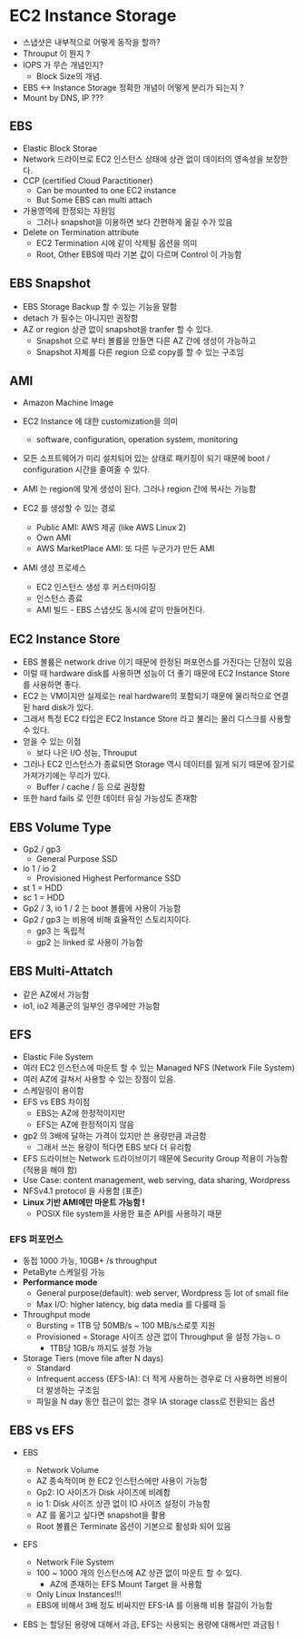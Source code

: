 # EC2 Instance Storage

- 스냅샷은 내부적으로 어떻게 동작을 할까?
- Throuput 이 뭔지 ?
- IOPS 가 무슨 개념인지? 
  -  Block Size의 개념. 
- EBS <-> Instance Storage 정확한 개념이 어떻게 분리가 되는지 ?
- Mount by DNS, IP ???

## EBS

- Elastic Block Storae
- Network 드라이브로 EC2 인스턴스 상태에 상관 없이 데이터의 영속성을 보장한다.
- CCP (certified Cloud Paractitioner)
  - Can be mounted to one EC2 instance
  - But Some EBS can multi attach
- 가용영역에 한정되는 자원임
  - 그러나 snapshot을 이용하면 보다 간편하게 옮길 수가 있음
- Delete on Termination attribute 
  - EC2 Termination 시에 같이 삭제될 옵션을 의미 
  - Root, Other EBS에 따라 기본 값이 다르며 Control 이 가능함 

## EBS Snapshot

- EBS Storage Backup 할 수 있는 기능을 말함
- detach 가 필수는 아니지만 권장함
- AZ or region 상관 없이 snapshot을 tranfer 할 수 있다. 
  - Snapshot 으로 부터 볼륨을 만들면 다른 AZ 간에 생성이 가능하고 
  - Snapshot 자체를 다른 region 으로 copy를 할 수 있는 구조임

## AMI

- Amazon Machine Image
- EC2 Instance 에 대한 customization을 의미
  - software, configuration, operation system, monitoring
- 모든 소프트웨어가 미리 설치되어 있는 상태로 패키징이 되기 때문에 boot / configuration 시간을 줄여줄 수 있다. 
- AMI 는 region에 맞게 생성이 된다. 그러나 region 간에 복사는 가능함
- EC2 를 생성할 수 있는 경로
  - Public AMI: AWS 제공 (like AWS Linux 2)
  - Own AMI
  - AWS MarketPlace AMI: 또 다른 누군가가 만든 AMI

- AMI 생성 프로세스
  - EC2 인스턴스 생성 후 커스터마이징
  - 인스턴스 종료
  - AMI 빌드 - EBS 스냅샷도 동시에 같이 만들어진다. 

## EC2 Instance Store

- EBS 볼륨은 network drive 이기 때문에 한정된 퍼포먼스를 가진다는 단점이 있음
- 이럴 때 hardware disk를 사용하면 성능이 더 좋기 때문에 EC2 Instance Store 를 사용하면 좋다.
- EC2 는 VM이지만 실제로는 real hardware의 포함되기 때문에 물리적으로 연결된 hard disk가 있다. 
- 그래서 특정 EC2 타입은 EC2 Instance Store 라고 불리는 물리 디스크를 사용할 수 있다. 
- 얻을 수 있는 이점 
  - 보다 나은 I/O 성능, Throuput 
- 그러나 EC2 인스턴스가 종료되면 Storage 역시 데이터를 잃게 되기 때문에 장기로 가져가기에는 무리가 있다.
  - Buffer / cache / 등 으로 권장함
- 또한 hard fails 로 인한 데이터 유실 가능성도 존재함

## EBS Volume Type

- Gp2 / gp3
  - General Purpose SSD
- io 1 / io 2 
  - Provisioned Highest Performance SSD
- st 1 = HDD
- sc 1 = HDD
- Gp2 / 3, io 1 / 2 는 boot 볼륨에 사용이 가능함
- Gp2 / gp3 는 비용에 비해 효율적인 스토리지이다.
  - gp3 는 독립적
  - gp2 는 linked 로 사용이 가능함 

## EBS Multi-Attatch

- 같은 AZ에서 가능함
- io1, io2 제품군의 일부인 경우에만 가능함 

## EFS 

- Elastic File System 
- 여러 EC2 인스턴스에 마운트 할 수 있는 Managed NFS (Network File System) 
- 여러 AZ에 걸쳐서 사용할 수 있는 장점이 있음. 
- 스케일링이 용이함
- EFS vs EBS 차이점
  - EBS는 AZ에 한정적이지만 
  - EFS는 AZ에 한정적이지 않음
- gp2 의 3배에 달하는 가격이 있지만 쓴 용량만큼 과금함
  - 그래서 쓰는 용량이 적다면 EBS 보다 더 유리함
- EFS 드라이브는 Network 드라이브이기 때문에 Security Group 적용이 가능함 (적용을 해야 함)
- Use Case: content management, web serving, data sharing, Wordpress
- NFSv4.1 protocol 을 사용함 (표준)
- **Linux 기반 AMI에만 마운트 가능함 !**
  - POSIX file system을 사용한 표준 API를 사용하기 때문

### EFS 퍼포먼스

- 동접 1000 가능, 10GB+ /s throughput
- PetaByte 스케일링 가능
- **Performance mode**
  - General purpose(default): web server, Wordpress 등 lot of small file
  - Max I/O: higher latency, big data media 를 다룰때 등
- Throughput mode
  -  Bursting = 1TB 당 50MB/s ~ 100 MB/s스로풋 지원
  - Provisioned = Storage 사이즈 상관 없이 Throughput 을 설정 가능ㄴㅇ
    - 1TB당 1GB/s 까지도 설정 가능  
- Storage Tiers (move file after N days)
  - Standard
  - Infrequent access (EFS-IA): 더 적게 사용하는 경우로 더 사용하면 비용이 더 발생하는 구조임
  - 파일을 N day 동안 접근이 없는 경우 IA storage class로 전환되는 옵션

## EBS vs EFS

- EBS
  - Network Volume
  - AZ 종속적이며 한 EC2 인스턴스에만 사용이 가능함
  - Gp2: IO 사이즈가 Disk 사이즈에 비례함 
  - io 1: Disk 사이즈 상관 없이 IO 사이즈 설정이 가능함 
  - AZ 를 옮기고 싶다면 snapshot을 활용
  - Root 볼륨은 Terminate 옵션이 기본으로 활성화 되어 있음

- EFS
  - Network File System
  - 100 ~ 1000 개의 인스턴스에 AZ 상관 없이 마운트 할 수 있다.
    - AZ에 존재하는 EFS Mount Target 을 사용함
  - Only Linux Instances!!!
  - EBS에 비해서 3배 정도 비싸지만 EFS-IA 를 이용해 비용 절감이 가능함

- EBS 는 할당된 용량에 대해서 과금, EFS는 사용되는 용량에 대해서만 과금됨 !

